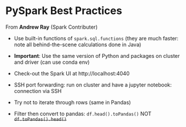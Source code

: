 # PySpark Best Practices

From **Andrew Ray** (Spark Contributer)

- Use built-in functions of `spark.sql.functions` (they are much faster: note all behind-the-scene calculations done in Java)

- **Important**: Use the same version of Python and packages on cluster and driver (can use conda env)

- Check-out the Spark UI at http://localhost:4040

- SSH port forwarding: run on cluster and have a  jupyter notebook: connection via SSH

- Try not to iterate through rows (same in Pandas)

- Filter then convert to pandas: `df.head().toPandas()` NOT ~~`df.toPandas().head()`~~ 
